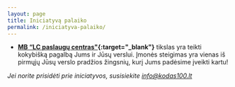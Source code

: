 ```yaml
---
layout: page
title: Iniciatyvą palaiko
permalink: /iniciatyva-palaiko/
---
```


* **[MB “LC paslaugų centras"](http://www.lcpc.lt/ "MB LC paslaugų centras"){:target="_blank"}** tikslas yra teikti kokybišką pagalbą Jums ir Jūsų verslui. Įmonės steigimas yra vienas iš pirmųjų Jūsų verslo pradžios žingsnių, kurį Jums padėsime įveikti kartu!


*Jei norite prisidėti prie iniciatyvos, susisiekite [info@kodas100.lt](mailto:info@kodas100.lt "info@kodas100.lt")*
